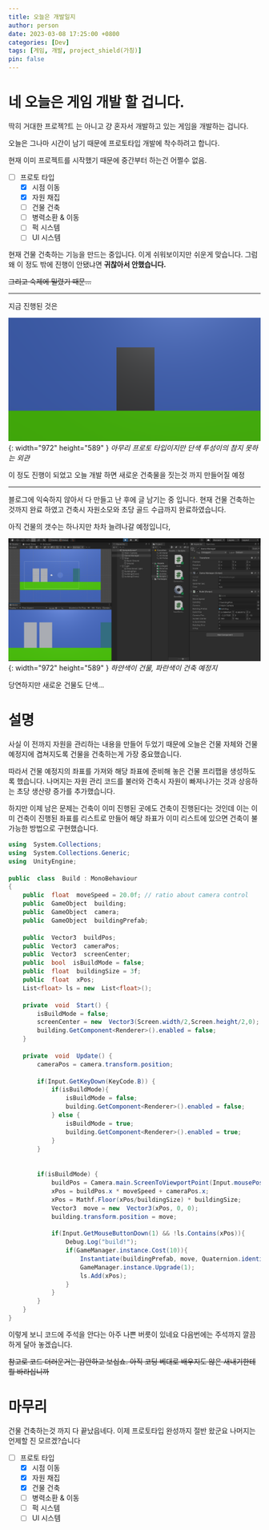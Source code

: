```yaml
---
title: 오늘은 개발일지
author: person
date: 2023-03-08 17:25:00 +0800
categories: [Dev]
tags: [게임, 개발, project_shield(가칭)]
pin: false
---
```

# 네 오늘은 게임 개발 할 겁니다. 

딱히 거대한 프로젝?트 는 아니고 걍 혼자서 개발하고 있는 게임을 개발하는 겁니다. 

오늘은 그나마 시간이 남기 때문에 프로토타입 개발에 착수하려고 합니다. 

현재 이미 프로젝트를 시작했기 때문에 중간부터 하는건 어쩔수 없음.

- [ ] 프로토 타입
	- [x] 시점 이동
	- [x] 자원 채집
	- [ ] 건물 건축
	- [ ] 병력소환 & 이동
	- [ ] 퍽 시스템
	- [ ] UI 시스템

현재 건물 건축하는 기능을 만드는 중입니다. 이게 쉬워보이지만 쉬운게 맞습니다. 
그럼 왜 이 정도 밖에 진행이 안됐냐면 **귀찮아서 안했습니다.**

~~그리고 숙제에 밀렸기 때문...~~

---
지금 진행된 것은 

![Desktop View](/assets/img/2023-03-08-01.png){: width="972" height="589" }
_아무리 프로토 타입이지만 단색 투성이의 참지 못하는 외관_

이 정도 진행이 되었고 오늘 개발 하면 새로운 건축물을 짓는것 까지 만들어질 예정

---
블로그에 익숙하지 않아서 다 만들고 난 후에 글 남기는 중 입니다.
현재 건물 건축하는 것까지 완료 하였고 건축시 자원소모와 초당 골드 수급까지 완료하였습니다. 

아직 건물의 갯수는 하나지만 차차 늘려나갈 예정입니다, 

![Desktop View](/assets/img/2023-03-08-02.png){: width="972" height="589" }
_하얀색이 건물, 파란색이 건축 예정지_

당연하지만 새로운 건물도 단색...

# 설명

사실 이 전까지 자원을 관리하는 내용을 만들어 두었기 때문에 오늘은 건물 자체와 건물 예정지에 겹쳐지도록 건물을 건축하는게 가장 중요했습니다. 

따라서 건물 예정지의 좌표를 가져와 해당 좌표에 준비해 놓은 건물 프리팹을 생성하도록 했습니다. 나머지는 자원 관리 코드를 불러와 건축시 자원이 빠져나가는 것과 상응하는 초당 생산량 증가를 추가했습니다.

하지만 이제 남은 문제는 건축이 이미 진행된 곳에도 건축이 진행된다는 것인데 이는 이미 건축이 진행된 좌표를 리스트로 만들어 해당 좌표가 이미 리스트에 있으면 건축이 불가능한 방법으로 구현했습니다. 

```c#
using  System.Collections;
using  System.Collections.Generic;
using  UnityEngine;

public  class  Build : MonoBehaviour
{
	public  float  moveSpeed = 20.0f; // ratio about camera control
	public  GameObject  building;
	public  GameObject  camera;
	public  GameObject  buildingPrefab;

	public  Vector3  buildPos;
	public  Vector3  cameraPos;
	public  Vector3  screenCenter;
	public  bool  isBuildMode = false;
	public  float  buildingSize = 3f;
	public  float  xPos;
	List<float> ls = new  List<float>();

	private  void  Start() {
		isBuildMode = false;
		screenCenter = new  Vector3(Screen.width/2,Screen.height/2,0);
		building.GetComponent<Renderer>().enabled = false;
	}
  
	private  void  Update() {
		cameraPos = camera.transform.position;
  
		if(Input.GetKeyDown(KeyCode.B)) {
			if(isBuildMode){
				isBuildMode = false;
				building.GetComponent<Renderer>().enabled = false;
			} else {
				isBuildMode = true;
				building.GetComponent<Renderer>().enabled = true;
			}
		}
  
  
		if(isBuildMode) {
			buildPos = Camera.main.ScreenToViewportPoint(Input.mousePosition -screenCenter);
			xPos = buildPos.x * moveSpeed + cameraPos.x;
			xPos = Mathf.Floor(xPos/buildingSize) * buildingSize;
			Vector3  move = new  Vector3(xPos, 0, 0);
			building.transform.position = move;
  
			if(Input.GetMouseButtonDown(1) && !ls.Contains(xPos)){
				Debug.Log("build!");
				if(GameManager.instance.Cost(10)){
					Instantiate(buildingPrefab, move, Quaternion.identity);
					GameManager.instance.Upgrade(1);
					ls.Add(xPos);
				}
			}
		}
	}
}
```

이렇게 보니 코드에 주석을 안다는 아주 나쁜 버릇이 있네요
다음번에는 주석까지 깔끔하게 달아 놓겠습니다. 

~~참고로 코드 더러운거는 감안하고 보십쇼. 아직 코딩 베대로 배우지도 않은 새내기한테 뭘 바라십니까~~

# 마무리

건물 건축하는것 까지 다 끝났읍네다. 이제 프로토타입 완성까지 절반 왔군요 나머지는 언제할 진 모르겠?습니다

- [ ] 프로토 타입
	- [x] 시점 이동
	- [x] 자원 채집
	- [x] 건물 건축
	- [ ] 병력소환 & 이동
	- [ ] 퍽 시스템
	- [ ] UI 시스템